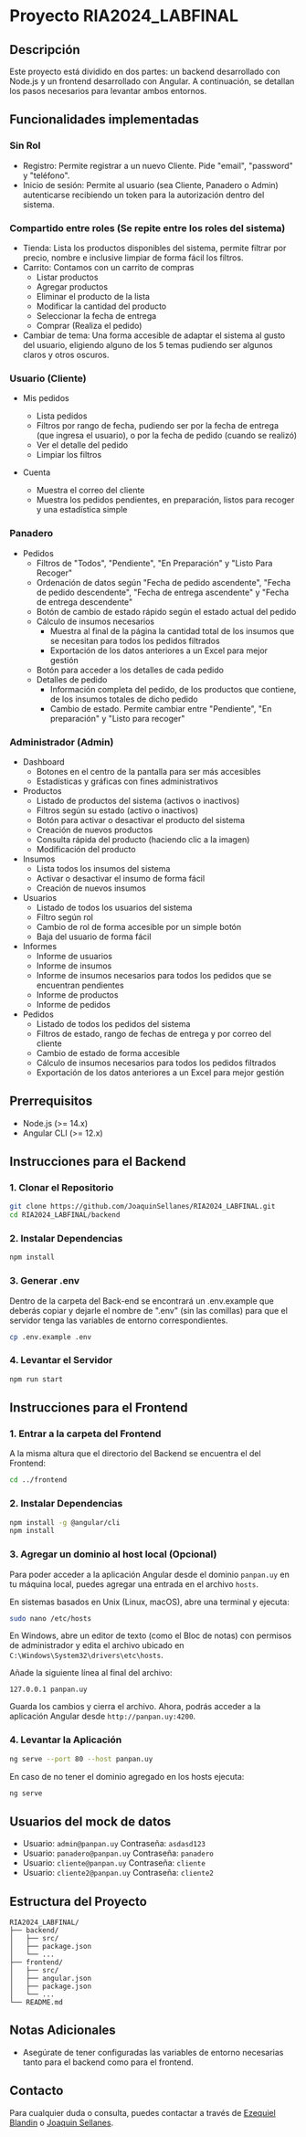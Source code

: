 
# Proyecto RIA2024_LABFINAL

## Descripción

Este proyecto está dividido en dos partes: un backend desarrollado con Node.js y un frontend desarrollado con Angular. A continuación, se detallan los pasos necesarios para levantar ambos entornos.

## Funcionalidades implementadas

### Sin Rol
- Registro: Permite registrar a un nuevo Cliente. Pide "email", "password" y "teléfono".
- Inicio de sesión: Permite al usuario (sea Cliente, Panadero o Admin) autenticarse recibiendo un token para la autorización dentro del sistema.
### Compartido entre roles (Se repite entre los roles del sistema)
- Tienda: Lista los productos disponibles del sistema, permite filtrar por precio, nombre e inclusive limpiar de forma fácil los filtros.
- Carrito: Contamos con un carrito de compras
    - Listar productos
    - Agregar productos
    - Eliminar el producto de la lista
    - Modificar la cantidad del producto
    - Seleccionar la fecha de entrega
    - Comprar (Realiza el pedido)
- Cambiar de tema: Una forma accesible de adaptar el sistema al gusto del usuario, eligiendo alguno de los 5 temas pudiendo ser algunos claros y otros oscuros.
### Usuario (Cliente)
- Mis pedidos
    - Lista pedidos
    - Filtros por rango de fecha, pudiendo ser por la fecha de entrega (que ingresa el usuario), o por la fecha de pedido (cuando se realizó)
    - Ver el detalle del pedido
    - Limpiar los filtros

- Cuenta
    - Muestra el correo del cliente
    - Muestra los pedidos pendientes, en preparación, listos para recoger y una estadística simple

### Panadero
- Pedidos
    - Filtros de "Todos", "Pendiente", "En Preparación" y "Listo Para Recoger"
    - Ordenación de datos según "Fecha de pedido ascendente", "Fecha de pedido descendente", "Fecha de entrega ascendente" y "Fecha de entrega descendente"
    - Botón de cambio de estado rápido según el estado actual del pedido
    - Cálculo de insumos necesarios
        - Muestra al final de la página la cantidad total de los insumos que se necesitan para todos los pedidos filtrados
        - Exportación de los datos anteriores a un Excel para mejor gestión
    - Botón para acceder a los detalles de cada pedido
    - Detalles de pedido
        - Información completa del pedido, de los productos que contiene, de los insumos totales de dicho pedido
        - Cambio de estado. Permite cambiar entre "Pendiente", "En preparación" y "Listo para recoger"
### Administrador (Admin)
- Dashboard
    - Botones en el centro de la pantalla para ser más accesibles
    - Estadísticas y gráficas con fines administrativos
- Productos
    - Listado de productos del sistema (activos o inactivos)
    - Filtros según su estado (activo o inactivos)
    - Botón para activar o desactivar el producto del sistema
    - Creación de nuevos productos
    - Consulta rápida del producto (haciendo clic a la imagen)
    - Modificación del producto
- Insumos
    - Lista todos los insumos del sistema
    - Activar o desactivar el insumo de forma fácil
    - Creación de nuevos insumos
- Usuarios
    - Listado de todos los usuarios del sistema
    - Filtro según rol
    - Cambio de rol de forma accesible por un simple botón
    - Baja del usuario de forma fácil
- Informes
    - Informe de usuarios
    - Informe de insumos
    - Informe de insumos necesarios para todos los pedidos que se encuentran pendientes
    - Informe de productos
    - Informe de pedidos
- Pedidos
    - Listado de todos los pedidos del sistema
    - Filtros de estado, rango de fechas de entrega y por correo del cliente
    - Cambio de estado de forma accesible
    - Cálculo de insumos necesarios para todos los pedidos filtrados
    - Exportación de los datos anteriores a un Excel para mejor gestión

## Prerrequisitos

- Node.js (>= 14.x)
- Angular CLI (>= 12.x)


## Instrucciones para el Backend

### 1. Clonar el Repositorio

```bash
git clone https://github.com/JoaquinSellanes/RIA2024_LABFINAL.git
cd RIA2024_LABFINAL/backend
```

### 2. Instalar Dependencias

```bash
npm install
```

### 3. Generar .env
Dentro de la carpeta del Back-end se encontrará un .env.example que deberás copiar y dejarle el nombre de ".env" (sin las comillas) para que el servidor tenga las variables de entorno correspondientes.

```bash
cp .env.example .env
```

### 4. Levantar el Servidor

```bash
npm run start
```

## Instrucciones para el Frontend

### 1. Entrar a la carpeta del Frontend

A la misma altura que el directorio del Backend se encuentra el del Frontend:

```bash
cd ../frontend
```

### 2. Instalar Dependencias

```bash
npm install -g @angular/cli
npm install
```

### 3. Agregar un dominio al host local (Opcional)

Para poder acceder a la aplicación Angular desde el dominio `panpan.uy` en tu máquina local, puedes agregar una entrada en el archivo `hosts`.

En sistemas basados en Unix (Linux, macOS), abre una terminal y ejecuta:

```bash
sudo nano /etc/hosts
```

En Windows, abre un editor de texto (como el Bloc de notas) con permisos de administrador y edita el archivo ubicado en `C:\Windows\System32\drivers\etc\hosts`.

Añade la siguiente línea al final del archivo:

```plaintext
127.0.0.1 panpan.uy
```

Guarda los cambios y cierra el archivo. Ahora, podrás acceder a la aplicación Angular desde `http://panpan.uy:4200`.


### 4. Levantar la Aplicación

```bash
ng serve --port 80 --host panpan.uy
```

En caso de no tener el dominio agregado en los hosts ejecuta:

```bash
ng serve
```


## Usuarios del mock de datos
- Usuario: `admin@panpan.uy` Contraseña: `asdasd123`
- Usuario: `panadero@panpan.uy` Contraseña: `panadero`
- Usuario: `cliente@panpan.uy` Contraseña: `cliente`
- Usuario: `cliente2@panpan.uy` Contraseña: `cliente2`


## Estructura del Proyecto

```plaintext
RIA2024_LABFINAL/
├── backend/
│   ├── src/
│   ├── package.json
│   └── ...
├── frontend/
│   ├── src/
│   ├── angular.json
│   ├── package.json
│   └── ...
└── README.md
```


## Notas Adicionales

- Asegúrate de tener configuradas las variables de entorno necesarias tanto para el backend como para el frontend.


## Contacto

Para cualquier duda o consulta, puedes contactar a través de [Ezequiel Blandin](jorge.blandin@estudiantes.utec.edu.uy) o [Joaquin Sellanes](joaquin.sellanes@estudiantes.utec.edu.uy).
